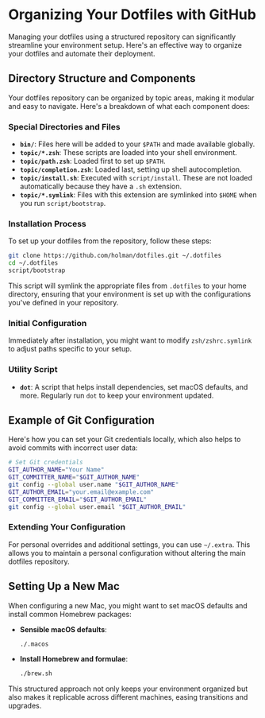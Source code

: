 # Organizing Your Dotfiles with GitHub

Managing your dotfiles using a structured repository can significantly streamline your environment setup. Here's an effective way to organize your dotfiles and automate their deployment.

## Directory Structure and Components

Your dotfiles repository can be organized by topic areas, making it modular and easy to navigate. Here's a breakdown of what each component does:

### Special Directories and Files

- **`bin/`**: Files here will be added to your `$PATH` and made available globally.
- **`topic/*.zsh`**: These scripts are loaded into your shell environment.
- **`topic/path.zsh`**: Loaded first to set up `$PATH`.
- **`topic/completion.zsh`**: Loaded last, setting up shell autocompletion.
- **`topic/install.sh`**: Executed with `script/install`. These are not loaded automatically because they have a `.sh` extension.
- **`topic/*.symlink`**: Files with this extension are symlinked into `$HOME` when you run `script/bootstrap`.

### Installation Process

To set up your dotfiles from the repository, follow these steps:

```bash
git clone https://github.com/holman/dotfiles.git ~/.dotfiles
cd ~/.dotfiles
script/bootstrap
```

This script will symlink the appropriate files from `.dotfiles` to your home directory, ensuring that your environment is set up with the configurations you've defined in your repository.

### Initial Configuration

Immediately after installation, you might want to modify `zsh/zshrc.symlink` to adjust paths specific to your setup.

### Utility Script

- **`dot`**: A script that helps install dependencies, set macOS defaults, and more. Regularly run `dot` to keep your environment updated.

## Example of Git Configuration

Here's how you can set your Git credentials locally, which also helps to avoid commits with incorrect user data:

```bash
# Set Git credentials
GIT_AUTHOR_NAME="Your Name"
GIT_COMMITTER_NAME="$GIT_AUTHOR_NAME"
git config --global user.name "$GIT_AUTHOR_NAME"
GIT_AUTHOR_EMAIL="your.email@example.com"
GIT_COMMITTER_EMAIL="$GIT_AUTHOR_EMAIL"
git config --global user.email "$GIT_AUTHOR_EMAIL"
```

### Extending Your Configuration

For personal overrides and additional settings, you can use `~/.extra`. This allows you to maintain a personal configuration without altering the main dotfiles repository.

## Setting Up a New Mac

When configuring a new Mac, you might want to set macOS defaults and install common Homebrew packages:

- **Sensible macOS defaults**:
  ```bash
  ./.macos
  ```
- **Install Homebrew and formulae**:
  ```bash
  ./brew.sh
  ```

This structured approach not only keeps your environment organized but also makes it replicable across different machines, easing transitions and upgrades.
